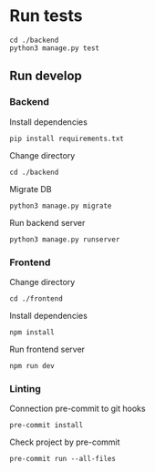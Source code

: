 # Run tests

```shell
cd ./backend
python3 manage.py test
```

## Run develop

### Backend

Install dependencies

```shell
pip install requirements.txt
```

Change directory

``` shell
cd ./backend
```

Migrate DB

```shell
python3 manage.py migrate
```

Run backend server

```shell
python3 manage.py runserver
```

### Frontend

Change directory

``` shell
cd ./frontend
```

Install dependencies

```shell
npm install
```

Run frontend server

```shell
npm run dev
```

### Linting

Connection pre-commit to git hooks

```shell
pre-commit install
```

Check project by pre-commit

```shell
pre-commit run --all-files
```
